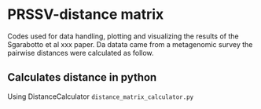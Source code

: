 # PRSSV-distance matrix

Codes used for data handling, plotting and visualizing the results of the Sgarabotto et al xxx paper. Da datata came from a metagenomic survey the pairwise distances were calculated as follow.

## Calculates distance in python

Using DistanceCalculator `distance_matrix_calculator.py`
